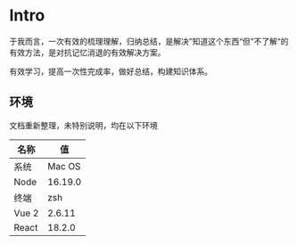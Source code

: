 # Intro

于我而言，一次有效的梳理理解，归纳总结，是解决”知道这个东西“但”不了解“的有效方法，是对抗记忆消退的有效解决方案。

有效学习，提高一次性完成率，做好总结，构建知识体系。

## 环境

文档重新整理，未特别说明，均在以下环境

| 名称  | 值      |
| ----- | ------- |
| 系统  | Mac OS  |
| Node  | 16.19.0 |
| 终端  | zsh     |
| Vue 2 | 2.6.11  |
| React | 18.2.0  |
